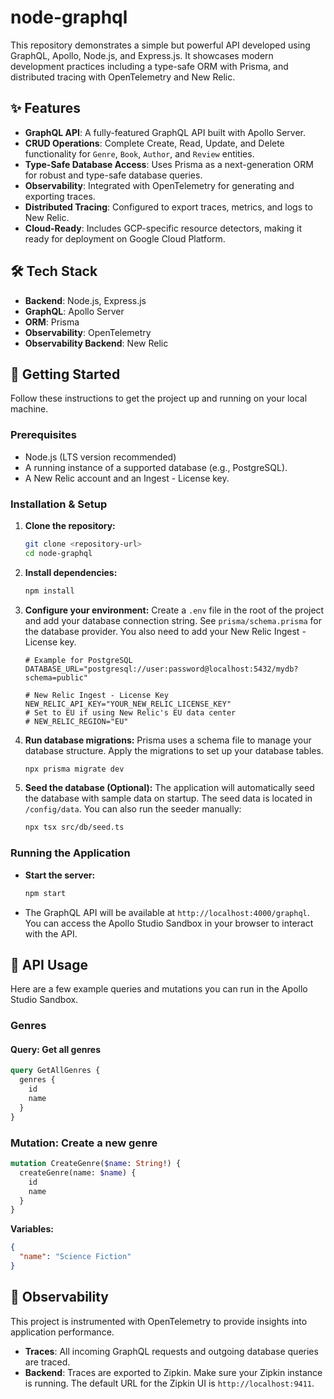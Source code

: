 # node-graphql

This repository demonstrates a simple but powerful API developed using GraphQL, Apollo, Node.js, and Express.js. It showcases modern development practices including a type-safe ORM with Prisma, and distributed tracing with OpenTelemetry and New Relic.

## ✨ Features

- **GraphQL API**: A fully-featured GraphQL API built with Apollo Server.
- **CRUD Operations**: Complete Create, Read, Update, and Delete functionality for `Genre`, `Book`, `Author`, and `Review` entities.
- **Type-Safe Database Access**: Uses Prisma as a next-generation ORM for robust and type-safe database queries.
- **Observability**: Integrated with OpenTelemetry for generating and exporting traces.
- **Distributed Tracing**: Configured to export traces, metrics, and logs to New Relic.
- **Cloud-Ready**: Includes GCP-specific resource detectors, making it ready for deployment on Google Cloud Platform.

## 🛠️ Tech Stack

- **Backend**: Node.js, Express.js
- **GraphQL**: Apollo Server
- **ORM**: Prisma
- **Observability**: OpenTelemetry
- **Observability Backend**: New Relic

## 🚀 Getting Started

Follow these instructions to get the project up and running on your local machine.

### Prerequisites

- Node.js (LTS version recommended)
- A running instance of a supported database (e.g., PostgreSQL).
- A New Relic account and an Ingest - License key.

### Installation & Setup

1.  **Clone the repository:**

    ```bash
    git clone <repository-url>
    cd node-graphql
    ```

2.  **Install dependencies:**

    ```bash
    npm install
    ```

3.  **Configure your environment:**
    Create a `.env` file in the root of the project and add your database connection string. See `prisma/schema.prisma` for the database provider.
    You also need to add your New Relic Ingest - License key.

    ```env
    # Example for PostgreSQL
    DATABASE_URL="postgresql://user:password@localhost:5432/mydb?schema=public"

    # New Relic Ingest - License Key
    NEW_RELIC_API_KEY="YOUR_NEW_RELIC_LICENSE_KEY"
    # Set to EU if using New Relic's EU data center
    # NEW_RELIC_REGION="EU"
    ```

4.  **Run database migrations:**
    Prisma uses a schema file to manage your database structure. Apply the migrations to set up your database tables.

    ```bash
    npx prisma migrate dev
    ```

5.  **Seed the database (Optional):**
    The application will automatically seed the database with sample data on startup. The seed data is located in `/config/data`. You can also run the seeder manually:
    ```bash
    npx tsx src/db/seed.ts
    ```

### Running the Application

- **Start the server:**
  ```bash
  npm start
  ```
- The GraphQL API will be available at `http://localhost:4000/graphql`. You can access the Apollo Studio Sandbox in your browser to interact with the API.

## 📡 API Usage

Here are a few example queries and mutations you can run in the Apollo Studio Sandbox.

### Genres

#### Query: Get all genres

```graphql
query GetAllGenres {
  genres {
    id
    name
  }
}
```

### Mutation: Create a new genre

```graphql
mutation CreateGenre($name: String!) {
  createGenre(name: $name) {
    id
    name
  }
}
```

**Variables:**

```json
{
  "name": "Science Fiction"
}
```

## 🔭 Observability

This project is instrumented with OpenTelemetry to provide insights into application performance.

- **Traces**: All incoming GraphQL requests and outgoing database queries are traced.
- **Backend**: Traces are exported to Zipkin. Make sure your Zipkin instance is running. The default URL for the Zipkin UI is `http://localhost:9411`.
